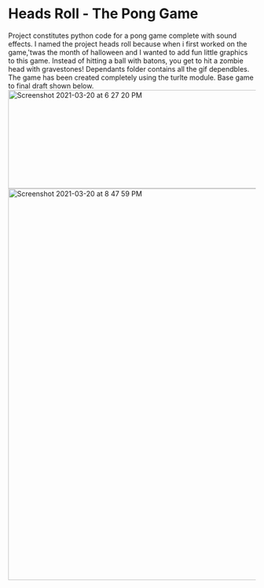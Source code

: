 # Heads Roll - The Pong Game

Project constitutes python code for a pong game complete with sound effects. I named the project heads roll because when i first worked on the game,'twas the month of halloween and I wanted to add fun little graphics to this game. Instead of hitting a ball with batons, you get to hit a zombie head with gravestones! Dependants folder contains all the gif dependbles. The game has been created completely using the turlte module. Base game to final draft shown below.<br><img width="798" alt="Screenshot 2021-03-20 at 6 27 20 PM" src="https://user-images.githubusercontent.com/54230749/111875430-b8602680-89bf-11eb-98e6-89c6ec8c1174.png" width="100" height="200"> <br>
<img width="795" alt="Screenshot 2021-03-20 at 8 47 59 PM" src="https://user-images.githubusercontent.com/54230749/111875445-c44be880-89bf-11eb-956e-1640367cceb7.png">


